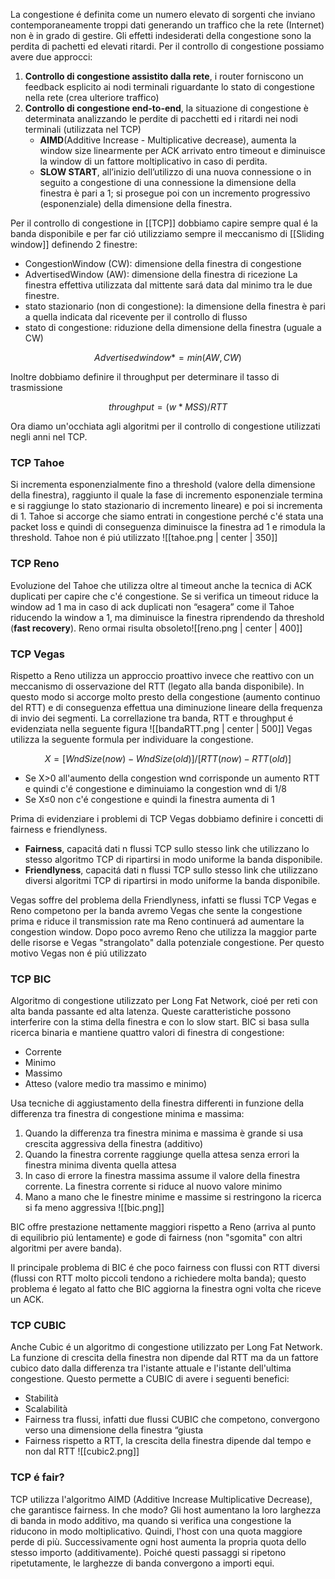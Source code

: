 La congestione é definita come un numero elevato di sorgenti che inviano contemporaneamente troppi dati generando un traffico che la rete (Internet) non è in grado di gestire. Gli effetti indesiderati della congestione sono la perdita di pachetti ed elevati ritardi. Per il controllo di congestione possiamo avere due approcci:
1. **Controllo di congestione assistito dalla rete**, i router forniscono un feedback esplicito ai nodi terminali riguardante lo stato di congestione nella rete (crea ulteriore traffico)
2. **Controllo di congestione end-to-end**, la situazione di congestione è determinata analizzando le perdite di pacchetti ed i ritardi nei nodi terminali (utilizzata nel TCP)
	- **AIMD**(Additive Increase - Multiplicative decrease), aumenta la window size linearmente per ACK arrivato entro timeout e diminuisce la window di un fattore moltiplicativo in caso di perdita.
	- **SLOW START**, all’inizio dell’utilizzo di una nuova connessione o in seguito a congestione di una connessione la dimensione della finestra è pari a 1; si prosegue poi con un incremento progressivo (esponenziale) della  dimensione della finestra. 

Per il controllo di congestione in [[TCP]] dobbiamo capire sempre qual é la banda disponibile e per far ció utilizziamo sempre il meccanismo di [[Sliding window]] definendo 2 finestre: 
- CongestionWindow (CW): dimensione della finestra di congestione  
- AdvertisedWindow (AW): dimensione della finestra di ricezione
La finestra effettiva utilizzata dal mittente sará data dal minimo tra le due finestre.
- stato stazionario (non di congestione): la dimensione della finestra è pari a quella  indicata dal ricevente per il controllo di flusso 
- stato di congestione: riduzione della dimensione della finestra (uguale a CW)
 ```math
					Advertised window* = min(AW, CW)
```
Inoltre dobbiamo definire il throughput per determinare il tasso di trasmissione 
 ```math
					throughput = (w * MSS) / RTT
```


Ora diamo un'occhiata agli algoritmi per il controllo di congestione utilizzati negli anni nel TCP.

### TCP Tahoe
Si incrementa esponenzialmente fino a threshold (valore della dimensione della finestra), raggiunto il quale la fase di incremento esponenziale termina e si raggiunge lo stato stazionario di incremento lineare) e poi si incrementa di 1. Tahoe si accorge che siamo entrati in congestione perché c'é stata una packet loss e quindi di conseguenza diminuisce la finestra ad 1 e rimodula la threshold. Tahoe non é piú utilizzato ![[tahoe.png | center | 350]]

### TCP Reno
Evoluzione del Tahoe che utilizza oltre al timeout anche la tecnica di ACK duplicati per capire che c'é congestione. Se si verifica un timeout riduce la window ad 1 ma in caso di ack duplicati non “esagera” come il Tahoe riducendo la window a 1, ma diminuisce la finestra riprendendo da threshold (**fast recovery**). Reno ormai risulta obsoleto![[reno.png | center | 400]]

### TCP Vegas
Rispetto a Reno utilizza un approccio proattivo invece che reattivo con un meccanismo di osservazione del RTT (legato alla banda disponibile). In questo modo si accorge molto presto della congestione (aumento continuo del RTT) e di conseguenza effettua una diminuzione lineare della frequenza di invio dei segmenti. La correllazione tra banda, RTT e throughput é evidenziata nella seguente figura ![[bandaRTT.png | center | 500]]
Vegas utilizza la seguente formula per individuare la congestione.
 ```math
		X = [WndSize(now) − WndSize(old)] / [RTT(now) − RTT(old)]
```
- Se X>0 all'aumento della congestion wnd corrisponde un aumento RTT e quindi c'é congestione e diminuiamo la congestion wnd di 1/8
- Se X≤0 non c'é congestione e quindi la finestra aumenta di 1 

Prima di evidenziare i problemi di TCP Vegas dobbiamo definire i concetti di fairness e friendlyness.
- **Fairness**, capacitá dati n flussi TCP sullo stesso link che utilizzano lo stesso algoritmo TCP di ripartirsi in modo uniforme la banda disponibile.
- **Friendlyness**,  capacitá dati n flussi TCP sullo stesso link che utilizzano diversi algoritmi TCP di ripartirsi in modo uniforme la banda disponibile.

Vegas soffre del problema della Friendlyness, infatti se flussi TCP Vegas e Reno competono per la banda avremo Vegas che sente la congestione prima e riduce il transmission rate ma Reno continuerá ad aumentare la congestion window. Dopo poco avremo Reno che utilizza la maggior parte delle risorse e Vegas "strangolato" dalla potenziale congestione. Per questo motivo Vegas non é piú utilizzato



### TCP BIC 
Algoritmo di congestione utilizzato per Long Fat Network, cioé per reti con alta banda passante ed alta latenza. Queste caratteristiche possono interferire con la stima della finestra e con lo slow start. BIC si basa sulla ricerca binaria e mantiene quattro valori di finestra di congestione: 
- Corrente  
- Minimo  
- Massimo  
- Atteso (valore medio tra massimo e minimo)

Usa tecniche di aggiustamento della finestra differenti in funzione della differenza tra finestra di congestione minima e massima:
1. Quando la differenza tra finestra minima e massima è grande si usa crescita aggressiva della finestra (additivo)
2. Quando la finestra corrente raggiunge quella attesa senza errori la finestra minima diventa quella attesa
3. In caso di errore la finestra massima assume il valore della finestra corrente. La finestra corrente si riduce al nuovo valore minimo
4. Mano a mano che le finestre minime e massime si restringono la ricerca si fa meno aggressiva
![[bic.png]]

BIC offre prestazione nettamente maggiori rispetto a Reno (arriva al punto di equilibrio piú lentamente) e gode di fairness (non "sgomita" con altri algoritmi per avere banda).

Il principale problema di BIC é che poco fairness con flussi con RTT diversi (flussi con RTT molto piccoli tendono a richiedere molta banda); questo problema é legato al fatto che BIC aggiorna la finestra ogni volta che riceve un ACK. 


### TCP CUBIC 
Anche Cubic é un algoritmo di congestione utilizzato per Long Fat Network. La funzione di crescita della finestra non dipende dal RTT ma da un fattore cubico dato dalla differenza tra l'istante attuale e l'istante dell'ultima congestione. Questo permette a CUBIC di avere i seguenti benefici:
- Stabilità
- Scalabilità
- Fairness tra flussi, infatti due flussi CUBIC che competono, convergono verso una dimensione della finestra “giusta
- Fairness rispetto a RTT, la crescita della finestra dipende dal tempo e non dal RTT
![[cubic2.png]]


### TCP é fair?
TCP utilizza l'algoritmo AIMD (Additive Increase Multiplicative Decrease), che garantisce fairness. In che modo? Gli host aumentano la loro larghezza di banda in modo additivo, ma quando si verifica una congestione la riducono in modo moltiplicativo. Quindi, l'host con una quota maggiore perde di più. Successivamente ogni host aumenta la propria quota dello stesso importo (additivamente). Poiché questi passaggi si ripetono ripetutamente, le larghezze di banda convergono a importi equi.